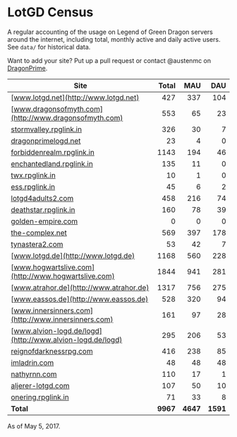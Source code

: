 # LotGD Census
A regular accounting of the usage on Legend of Green Dragon servers around the internet, including total, monthly active and daily active users. See `data/` for historical data.

Want to add your site? Put up a pull request or contact @austenmc on [DragonPrime](http://dragonprime.net).


Site | Total | MAU | DAU
--- | ---:| ---:| ---:
[www.lotgd.net](http://www.lotgd.net)|427|337|104
[www.dragonsofmyth.com](http://www.dragonsofmyth.com)|553|65|23
[stormvalley.rpglink.in](http://stormvalley.rpglink.in)|326|30|7
[dragonprimelogd.net](http://dragonprimelogd.net)|23|4|0
[forbiddenrealm.rpglink.in](http://forbiddenrealm.rpglink.in)|1143|194|46
[enchantedland.rpglink.in](http://enchantedland.rpglink.in)|135|11|0
[twx.rpglink.in](http://twx.rpglink.in)|10|1|0
[ess.rpglink.in](http://ess.rpglink.in)|45|6|2
[lotgd4adults2.com](http://lotgd4adults2.com)|458|216|74
[deathstar.rpglink.in](http://deathstar.rpglink.in)|160|78|39
[golden-empire.com](http://golden-empire.com)|0|0|0
[the-complex.net](http://the-complex.net)|569|397|178
[tynastera2.com](http://tynastera2.com)|53|42|7
[www.lotgd.de](http://www.lotgd.de)|1168|560|228
[www.hogwartslive.com](http://www.hogwartslive.com)|1844|941|281
[www.atrahor.de](http://www.atrahor.de)|1317|756|275
[www.eassos.de](http://www.eassos.de)|528|320|94
[www.innersinners.com](http://www.innersinners.com)|161|97|28
[www.alvion-logd.de/logd](http://www.alvion-logd.de/logd)|295|206|53
[reignofdarknessrpg.com](http://reignofdarknessrpg.com)|416|238|85
[imladrin.com](http://imladrin.com)|48|48|48
[nathyrnn.com](http://nathyrnn.com)|110|17|1
[aljerer-lotgd.com](http://aljerer-lotgd.com)|107|50|10
[onering.rpglink.in](http://onering.rpglink.in)|71|33|8
**Total**|**9967**|**4647**|**1591**

As of May 5, 2017.

